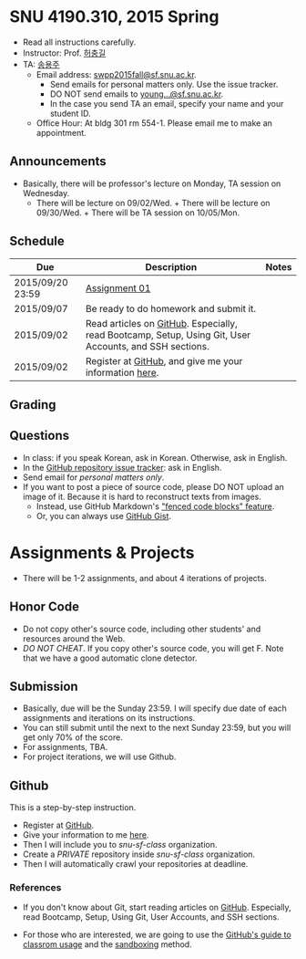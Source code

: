 # SNU 4190.310, 2015 Spring #

- Read all instructions carefully.
- Instructor: Prof. [허충길](http://sf.snu.ac.kr/gil.hur)
- TA: [송용주](http://sf.snu.ac.kr/youngju.song)
    + Email address: [swpp2015fall@sf.snu.ac.kr](mailto:pl2015@sf.snu.ac.kr).
        * Send emails for personal matters only. Use the issue tracker.
        * DO NOT send emails to young...@sf.snu.ac.kr.
        * In the case you send TA an email, specify your name and your student ID.
    + Office Hour: At bldg 301 rm 554-1. Please email me to make an appointment.

## Announcements ##

- Basically, there will be professor's lecture on Monday, TA session on Wednesday.
  + There will be lecture on 09/02/Wed.
		+ There will be lecture on 09/30/Wed.
		+ There will be TA session on 10/05/Mon.

## Schedule ##

| Due        	| Description 	 	 	 	 	 	 	 	 	 	 	 	 	 	| Notes 	|
|------------	|---------------------------------------------------------------	|-------	|
| 2015/09/20 23:59 	| [Assignment 01](assignments/01.md)	|       	|
| 2015/09/07 	| Be ready to do homework and submit it.	|       	|
| 2015/09/02 	| Read articles on [GitHub](https://help.github.com/). Especially, read Bootcamp, Setup, Using Git, User Accounts, and SSH sections.	|       	|
| 2015/09/02 	| Register at [GitHub](https://github.com), and give me your information [here](https://goo.gl/Sx0CtL).	|       	|

## Grading ##

## Questions ##

- In class: if you speak Korean, ask in Korean. Otherwise, ask in English.
- In the [GitHub repository issue tracker](https://github.com/snu-sf/swpp2015fall/issues): ask in English.
- Send email for *personal matters only*.
- If you want to post a piece of source code, please DO NOT upload an image of it. Because it is hard to reconstruct texts from images.
    + Instead, use GitHub Markdown's ["fenced code blocks" feature](https://help.github.com/articles/github-flavored-markdown/#fenced-code-blocks).
    + Or, you can always use [GitHub Gist](https://gist.github.com/).

# Assignments & Projects #

- There will be 1-2 assignments, and about 4 iterations of projects.

## Honor Code ##

- Do not copy other's source code, including other students' and resources around the Web. 
- *DO NOT CHEAT*. If you copy other's source code, you will get F. Note that we have a good automatic clone detector.

## Submission ##

- Basically, due will be the Sunday 23:59. I will specify due date of each assignments and iterations on its instructions.
- You can still submit until the next to the next Sunday 23:59, but you will get only 70% of the score.
- For assignments, TBA.
- For project iterations, we will use Github.

## Github ##

This is a step-by-step instruction.
- Register at [GitHub](https://github.com).
- Give your information to me [here](https://goo.gl/Sx0CtL).
- Then I will include you to *snu-sf-class* organization.
- Create a *PRIVATE* repository inside *snu-sf-class* organization.
- Then I will automatically crawl your repositories at deadline.

### References ###

- If you don't know about Git, start reading articles on [GitHub](https://help.github.com/). Especially, read Bootcamp, Setup, Using Git, User Accounts, and SSH sections.

- For those who are interested, we are going to use the [GitHub's guide to classrom usage](https://education.github.com/guide) and the [sandboxing](https://education.github.com/guide/sandboxing) method.

